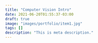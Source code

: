 ```yaml
---
title: "Computer Vision Intro"
date: 2021-06-20T01:55:37-03:00
draft: true
image: "images/portfolio/item1.jpg"
tags: []
description: "This is meta description."
---
```


